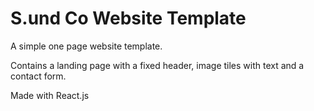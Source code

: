 # S.und Co Website Template

A simple one page website template.

Contains a landing page with a fixed header, image tiles with text and a contact form.

Made with React.js
